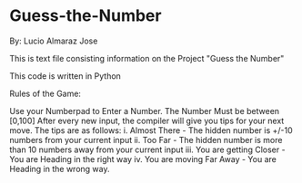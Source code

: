 # Guess-the-Number
By: Lucio Almaraz Jose

This is text file consisting information on the Project "Guess the Number"

This code is written in Python

Rules of the Game:

Use your Numberpad to Enter a Number.
The Number Must be between [0,100]
After every new input, the compiler will give you tips for your next move. The tips are as follows: i. Almost There - The hidden number is +/-10 numbers from your current input ii. Too Far - The hidden number is more than 10 numbers away from your current input iii. You are getting Closer - You are Heading in the right way iv. You are moving Far Away - You are Heading in the wrong way.
